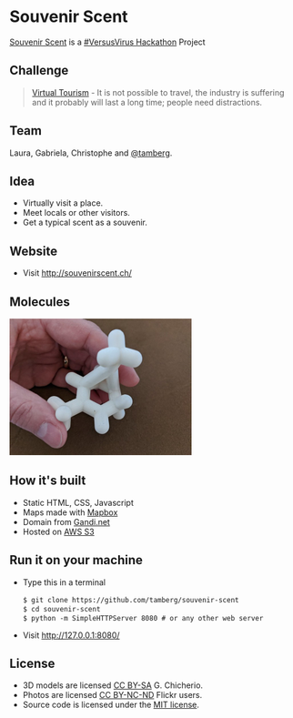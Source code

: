 # Souvenir Scent
[Souvenir Scent](http://souvenirscent.ch/) is a [#VersusVirus Hackathon](https://versusvirus.ch/) Project

## Challenge
> [Virtual Tourism](https://airtable.com/shrh5sZgihl4otzgQ/tbl6sM6awYPMu9XbC/viwmAhTo2VVbreodF/rec8zsRYP3fLBmaWM?blocks=hide) - It is not possible to travel, the industry is suffering and it probably will last a long time; people need distractions.

## Team
Laura, Gabriela, Christophe and [@tamberg](https://twitter.com/tamberg).

## Idea
- Virtually visit a place.
- Meet locals or other visitors.
- Get a typical scent as a souvenir.

## Website
- Visit http://souvenirscent.ch/

## Molecules
<img src="49735748937_2ee96ed55e_z.jpg" width="320"/>

## How it's built
- Static HTML, CSS, Javascript
- Maps made with [Mapbox](https://www.mapbox.com/)
- Domain from [Gandi.net](http://gandi.net/)
- Hosted on [AWS S3](https://docs.aws.amazon.com/AmazonS3/latest/dev/WebsiteHosting.html)

## Run it on your machine
- Type this in a terminal
    ```
    $ git clone https://github.com/tamberg/souvenir-scent
    $ cd souvenir-scent
    $ python -m SimpleHTTPServer 8080 # or any other web server
    ```

- Visit http://127.0.0.1:8080/

## License
- 3D models are licensed [CC BY-SA](https://creativecommons.org/licenses/by-sa/4.0/) G. Chicherio.
- Photos are licensed [CC BY-NC-ND](https://creativecommons.org/) Flickr users.
- Source code is licensed under the [MIT license](https://tamberg.mit-license.org/).
